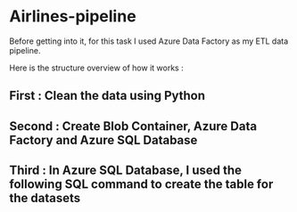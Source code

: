 # Airlines-pipeline

Before getting into it, for this task I used Azure Data Factory as my ETL data pipeline.

Here is the structure overview of how it works : 


## First : Clean the data using Python

## Second : Create Blob Container, Azure Data Factory and Azure SQL Database

## Third : In Azure SQL Database, I used the following SQL command to create the table for the datasets

